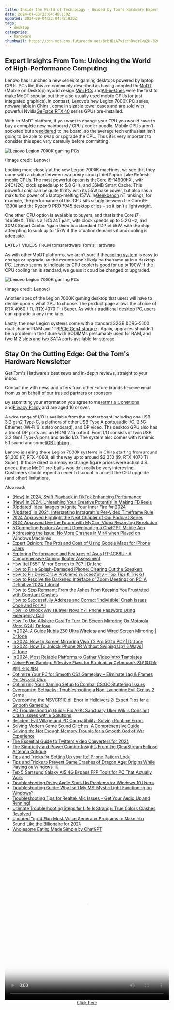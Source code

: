 ```yaml
---
title: Inside the World of Technology - Guided by Tom's Hardware Experts
date: 2024-09-03T23:04:48.830Z
updated: 2024-09-04T23:04:48.830Z
tags:
  - desktop
categories:
  - hardware
thumbnail: https://cdn.mos.cms.futurecdn.net/6rbtDzA7vicrhRvorCwu2H-320-80.jpg
---
```


## Expert Insights From Tom: Unlocking the World of High-Performance Computing

Lenovo has launched a new series of gaming desktops powered by laptop CPUs. PCs like this are commonly described as having adopted the[MoDT](https://www.tomshardware.com/news/intel-raptor-lake-mobile-chips-get-soldered-to-micro-atx-motherboards) (Mobile on Desktop) hybrid design.[Mini PCs](https://www.tomshardware.com/desktops/mini-pcs/minisforum-atomman-g7-pt-touted-as-worlds-first-amd-advantage-mini-pc-packs-an-amd-r9-7945hx-and-rx-7600m-xt) and[All-in-Ones](https://www.tomshardware.com/tag/all-in-one-pcs) were the first to make MoDT popular, but they also usually used mobile GPUs (or just integrated graphics). In contrast, Lenovo’s new Legion 7000K PC series, now[available in China](https://shop-links.co/link/?exclusive=1&publisher_slug=itechdaily19598&url=https%3A%2F%2Fitem.lenovo.com.cn%2Fproduct%2F1037096.html) , come in sizable tower cases and are sold with powerful Nvidia[GeForce RTX 40](https://www.tomshardware.com/features/nvidia-ada-lovelace-and-geforce-rtx-40-series-everything-we-know) series GPUs pre-installed.

 With an MoDT platform, if you want to change your CPU you would have to buy a complete new mainboard / CPU / cooler bundle. Mobile CPUs aren’t socketed but are[soldered](https://www.tomshardware.com/best-picks/best-soldering-irons) to the board, so the average tech enthusiast isn’t going to be able to swap or upgrade the CPU. Thus it is very important to consider this spec very carefully before committing.

![Lenovo Legion 7000K gaming PCs](https://cdn.mos.cms.futurecdn.net/KiWmBjf3WBxdHs7uNFYu2U-320-80.jpg)

 (Image credit: Lenovo)

 Looking more closely at the new Legion 7000K machines, we see that they come with a choice between two pretty strong Intel Raptor Lake Refresh mobile CPUs. The most powerful option is the[Core i9-14900HX](https://www.tomshardware.com/pc-components/cpus/intel-unleashes-14th-gen-raptor-lake-refresh-hx-series-laptops-cpus-refreshed-chips-with-up-to-24-cores-58-ghz-boost-clock-and-192gb-ddr5-support) , with 24C/32C, clock speeds up to 5.8 GHz, and 36MB Smart Cache. This powerful chip can be quite thrifty with its 55W base power, but also has a max turbo power of a laptop-melting 157W. In[Geekbench](https://browser.geekbench.com/processor-benchmarks) nT rankings, for example, the performance of this CPU sits snugly between the Core i9-13900 and the Ryzen 9 PRO 7945 desktop chips – so it isn’t a lightweight.

 One other CPU option is available to buyers, and that is the Core i7-14650HX. This is a 16C/24T part, with clock speeds up to 5.2 GHz, and 30MB Smart Cache. Again there is a standard TDP of 55W, with the chip attempting to suck up to 157W if the situation demands it and cooling is adequate.

 LATEST VIDEOS FROM tomshardware Tom's Hardware

 As with other MoDT platforms, we aren’t sure if the[cooling system](https://www.tomshardware.com/reviews/best-cpu-coolers,4181.html) is easy to change or upgrade, as the mounts won’t likely be the same as in a desktop PC. Lenovo seems to indicate its CPU cooler is good for up to 190W. If the CPU cooling fan is standard, we guess it could be changed or upgraded.

![Lenovo Legion 7000K gaming PCs](https://cdn.mos.cms.futurecdn.net/KHmtZBvJU6LcChAReYSDBU-320-80.jpg)

 (Image credit: Lenovo)

 Another spec of the Legion 7000K gaming desktop that users will have to decide upon is what GPU to choose. The product page allows the choice of RTX 4060 / Ti, RTX 4070 Ti / Super. As with a traditional desktop PC, users can upgrade at any time later.

 Lastly, the new Legion systems come with a standard 32GB DDR5-5600 dual-channel RAM and 1TB[PCIe Gen4 storage](https://www.tomshardware.com/reviews/best-ssds,3891.html) . Again, upgrades shouldn’t be a problem in the future with SODIMMs presumably used for RAM, and two M.2 slots and two SATA ports available for storage.

## Stay On the Cutting Edge: Get the Tom's Hardware Newsletter

 Get Tom's Hardware's best news and in-depth reviews, straight to your inbox.

 Contact me with news and offers from other Future brands  Receive email from us on behalf of our trusted partners or sponsors

 By submitting your information you agree to the[Terms & Conditions](https://futureplc.com/terms-conditions/) and[Privacy Policy](https://futureplc.com/privacy-policy/) and are aged 16 or over.

 A wide range of I/O is available from the motherboard including one USB 3.2 gen2 Type-C, a plethora of other USB Type A ports,[audio](https://www.tomshardware.com/tag/audio) I/O, 2.5G Ethernet (Wi-Fi 6 is also onboard), and DP video. The desktop GPU also has a trio of DP ports and an HDMI 2.1a output. Front I/O consists of twin USB 3.2 Gen1 Type-A ports and audio I/O. The system also comes with Nahimic 5.1 sound and some[RGB lighting](https://www.tomshardware.com/news/windows-11-rgb-controls-native) .

 Lenovo is selling these Legion 7000K systems in China starting from around $1,300 (i7, RTX 4060), all the way up to around $2,350 (i9, RTX 4070 Ti Super). If those direct currency exchange figure prices were actual U.S. prices, these MoDT pre-builts wouldn’t really be very interesting. Customers should expect a decent discount to accept the CPU upgrade (and other) limitations.

<ins class="adsbygoogle"
     style="display:block"
     data-ad-format="autorelaxed"
     data-ad-client="ca-pub-7571918770474297"
     data-ad-slot="1223367746"></ins>



<ins class="adsbygoogle"
     style="display:block"
     data-ad-client="ca-pub-7571918770474297"
     data-ad-slot="8358498916"
     data-ad-format="auto"
     data-full-width-responsive="true"></ins>

<span class="atpl-alsoreadstyle">Also read:</span>
<div><ul>
<li><a href="https://tiktok-clips.techidaily.com/new-in-2024-swift-playback-in-tiktok-enhancing-performance/"><u>[New] In 2024, Swift Playback in TikTok  Enhancing Performance</u></a></li>
<li><a href="https://facebook-video-recording.techidaily.com/new-in-2024-unleashing-your-creative-potential-in-making-fb-reels/"><u>[New] In 2024, Unleashing Your Creative Potential in Making FB Reels</u></a></li>
<li><a href="https://instagram-video-recordings.techidaily.com/updated-ideal-images-to-ignite-your-inner-fire-for-2024/"><u>[Updated] Ideal Images to Ignite Your Inner Fire for 2024</u></a></li>
<li><a href="https://instagram-clips.techidaily.com/updated-in-2024-interpreting-instagrams-per-video-timeframe-rule/"><u>[Updated] In 2024, Interpreting Instagram's Per-Video Timeframe Rule</u></a></li>
<li><a href="https://article-knowledge.techidaily.com/2024-approved-highlight-the-next-chapter-of-our-podcast-series/"><u>2024 Approved  Highlight the Next Chapter of Our Podcast Series</u></a></li>
<li><a href="https://visual-screen-recording.techidaily.com/2024-approved-live-the-future-with-mycam-video-recording-revolution/"><u>2024 Approved  Live the Future with MyCam  Video Recording Revolution</u></a></li>
<li><a href="https://ai-voice.techidaily.com/5-compelling-factors-against-downloading-a-chatgpt-mobile-app/"><u>5 Compelling Factors Against Downloading a ChatGPT Mobile App</u></a></li>
<li><a href="https://ai-voice.techidaily.com/addressing-the-issue-no-more-crashes-in-mir4-when-played-on-windows-machines/"><u>Addressing the Issue: No More Crashes in Mir4 when Played on Windows Machines</u></a></li>
<li><a href="https://ai-voice.techidaily.com/expert-opinion-the-pros-and-cons-of-using-google-maps-for-iphone-users/"><u>Expert Opinion: The Pros and Cons of Using Google Maps for iPhone Users</u></a></li>
<li><a href="https://ai-voice.techidaily.com/exploring-performance-and-features-of-asus-rt-ac88u-a-comprehensive-gaming-router-assessment/"><u>Exploring Performance and Features of Asus RT-AC88U - A Comprehensive Gaming Router Assessment</u></a></li>
<li><a href="https://screen-mirror.techidaily.com/how-itel-p55t-mirror-screen-to-pc-drfone-by-drfone-android/"><u>How Itel P55T Mirror Screen to PC? | Dr.fone</u></a></li>
<li><a href="https://fox-that.techidaily.com/how-to-fix-a-splash-damaged-iphone-clearing-out-the-speakers/"><u>How to Fix a Splash-Damaged iPhone: Clearing Out the Speakers</u></a></li>
<li><a href="https://ai-voice.techidaily.com/1723007012887-how-to-fix-directdraw-problems-successfully-top-tips-and-tricks/"><u>How to Fix DirectDraw Problems Successfully – Top Tips & Tricks!</u></a></li>
<li><a href="https://ai-voice.techidaily.com/how-to-resolve-the-darkened-interface-of-zoom-meetings-on-pc-a-definitive-2024-tutorial/"><u>How to Resolve the Darkened Interface of Zoom Meetings on PC: A Definitive 2024 Tutorial</u></a></li>
<li><a href="https://ai-voice.techidaily.com/how-to-stop-remnant-from-the-ashes-from-keeping-you-frustrated-with-constant-crashes/"><u>How to Stop Remnant: From the Ashes From Keeping You Frustrated with Constant Crashes</u></a></li>
<li><a href="https://ai-voice.techidaily.com/how-to-successfully-address-and-correct-indivisible-crash-issues-once-and-for-all/"><u>How to Successfully Address and Correct 'Indivisible' Crash Issues Once and For All</u></a></li>
<li><a href="https://android-unlock.techidaily.com/how-to-unlock-any-huawei-nova-y71-phone-password-using-emergency-call-by-drfone-android/"><u>How To Unlock Any Huawei Nova Y71 Phone Password Using Emergency Call</u></a></li>
<li><a href="https://screen-mirror.techidaily.com/how-to-use-allshare-cast-to-turn-on-screen-mirroring-on-motorola-moto-g24-drfone-by-drfone-android/"><u>How To Use Allshare Cast To Turn On Screen Mirroring On Motorola Moto G24 | Dr.fone</u></a></li>
<li><a href="https://screen-mirror.techidaily.com/in-2024-a-guide-nubia-z50-ultra-wireless-and-wired-screen-mirroring-drfone-by-drfone-android/"><u>In 2024, A Guide Nubia Z50 Ultra Wireless and Wired Screen Mirroring | Dr.fone</u></a></li>
<li><a href="https://screen-mirror.techidaily.com/in-2024-how-to-screen-mirroring-vivo-t2-pro-5g-to-pc-drfone-by-drfone-android/"><u>In 2024, How to Screen Mirroring Vivo T2 Pro 5G to PC? | Dr.fone</u></a></li>
<li><a href="https://iphone-unlock.techidaily.com/in-2024-how-to-unlock-iphone-xr-without-swiping-up-6-ways-drfone-by-drfone-ios/"><u>In 2024, How To Unlock iPhone XR Without Swiping Up? 6 Ways | Dr.fone</u></a></li>
<li><a href="https://youtube-blog.techidaily.com/24-most-reliable-platforms-to-gather-video-intro-templates/"><u>In 2024, Most Reliable Platforms to Gather Video Intro Templates</u></a></li>
<li><a href="https://sound-issues.techidaily.com/noise-free-gaming-effective-fixes-for-eliminating-cyberpunk/"><u>Noise-Free Gaming: Effective Fixes for Eliminating Cyberpunk 지오블테슬리의 소음 깨짐</u></a></li>
<li><a href="https://ai-voice.techidaily.com/optimize-your-pc-for-smooth-cs2-gameplay-eliminate-lag-and-frames-per-second-dips/"><u>Optimize Your PC for Smooth CS2 Gameplay – Eliminate Lag & Frames Per Second Dips</u></a></li>
<li><a href="https://ai-voice.techidaily.com/optimizing-your-gaming-setup-to-combat-csgo-stuttering-issues/"><u>Optimizing Your Gaming Setup to Combat CS:GO Stuttering Issues</u></a></li>
<li><a href="https://ai-voice.techidaily.com/overcoming-setbacks-troubleshooting-a-non-launching-evil-genius-2-game/"><u>Overcoming Setbacks: Troubleshooting a Non-Launching Evil Genius 2 Game</u></a></li>
<li><a href="https://ai-voice.techidaily.com/overcoming-the-msvcr110dll-error-in-helldivers-2-expert-tips-for-a-smooth-gameplay/"><u>Overcoming the MSVCR110.dll Error in Helldivers 2: Expert Tips for a Smooth Gameplay</u></a></li>
<li><a href="https://ai-voice.techidaily.com/pc-troubleshooting-guide-fix-ark-sanctuary-uber-wikis-constant-crash-issues-with-9-solutions/"><u>PC Troubleshooting Guide: Fix ARK: Sanctuary Über Wiki's Constant Crash Issues with 9 Solutions</u></a></li>
<li><a href="https://ai-voice.techidaily.com/resident-evil-village-and-pc-compatibility-solving-runtime-errors/"><u>Resident Evil Village and PC Compatibility: Solving Runtime Errors</u></a></li>
<li><a href="https://ai-voice.techidaily.com/solving-modern-game-sound-glitches-a-comprehensive-guide/"><u>Solving Modern Game Sound Glitches: A Comprehensive Guide</u></a></li>
<li><a href="https://ai-voice.techidaily.com/solving-the-not-enough-memory-trouble-for-a-smooth-god-of-war-experience/"><u>Solving the Not Enough Memory Trouble for a Smooth God of War Experience</u></a></li>
<li><a href="https://fox-hovers.techidaily.com/the-essential-guide-to-twitters-video-converters-for-2024/"><u>The Essential Guide to Twitters Video Converters for 2024</u></a></li>
<li><a href="https://buynow-tips.techidaily.com/the-simplicity-and-power-combo-insights-from-the-clearstream-eclipse-antenna-critique/"><u>The Simplicity and Power Combo: Insights From the ClearStream Eclipse Antenna Critique</u></a></li>
<li><a href="https://unlock-android.techidaily.com/tips-and-tricks-for-setting-up-your-itel-phone-pattern-lock-by-drfone-android/"><u>Tips and Tricks for Setting Up your Itel Phone Pattern Lock</u></a></li>
<li><a href="https://ai-voice.techidaily.com/tips-and-tricks-to-prevent-game-crashes-of-dragon-age-origins-while-playing-on-windows-10/"><u>Tips and Tricks to Prevent Game Crashes of Dragon Age: Origins While Playing on Windows 10</u></a></li>
<li><a href="https://bypass-frp.techidaily.com/top-5-samsung-galaxy-a15-4g-bypass-frp-tools-for-pc-that-actually-work-by-drfone-android/"><u>Top 5 Samsung Galaxy A15 4G Bypass FRP Tools for PC That Actually Work</u></a></li>
<li><a href="https://ai-voice.techidaily.com/troubleshooting-dolby-audio-start-up-problems-for-windows-10-users/"><u>Troubleshooting Dolby Audio Start-Up Problems for Windows 10 Users</u></a></li>
<li><a href="https://ai-voice.techidaily.com/troubleshooting-guide-why-isnt-my-msi-mystic-light-functioning-on-windows/"><u>Troubleshooting Guide: Why Isn't My MSI Mystic Light Functioning on Windows?</u></a></li>
<li><a href="https://ai-voice.techidaily.com/troubleshooting-tips-for-realtek-mic-issues-get-your-audio-up-and-running/"><u>Troubleshooting Tips for Realtek Mic Issues - Get Your Audio Up and Running!</u></a></li>
<li><a href="https://ai-voice.techidaily.com/ultimate-troubleshooting-steps-for-life-is-strange-true-colors-crashes-resolved/"><u>Ultimate Troubleshooting Steps for Life Is Strange: True Colors Crashes Resolved</u></a></li>
<li><a href="https://ai-voice.techidaily.com/updated-top-4-elon-musk-voice-generator-programs-to-make-you-sound-like-the-billionaire-for-2024/"><u>Updated Top 4 Elon Musk Voice Generator Programs to Make You Sound Like the Billionaire for 2024</u></a></li>
<li><a href="https://ai-voice.techidaily.com/wholesome-eating-made-simple-by-chatgpt/"><u>Wholesome Eating Made Simple by ChatGPT</u></a></li>
</ul></div>

<!-- affiliate ads begin -->
<span id="1834906">
					<video width="540" height="540" style="cursor:pointer"
           poster="//a.impactradius-go.com/display-clicktoplayimage/1834906.png"
           onclick="if(!this.playClicked){this.play();this.setAttribute('controls',true);this.playClicked=true;}">
	   <source src="//a.impactradius-go.com/display-ad/16836-1834906">
	   <img src="//a.impactradius-go.com/display-clicktoplayimage/1834906.png" style="border: none; height: 100%; width: 100%; object-fit: contain">
	</video>
	<div style="width:540px;text-align:center"><a href="javascript:window.open(decodeURIComponent('https%3A%2F%2F25home.pxf.io%2Fc%2F5597632%2F1834906%2F16836'), '_blank');void(0);">Click here</a></div>
</span>
<img height="0" width="0" src="https://imp.pxf.io/i/5597632/1834906/16836" style="position:absolute;visibility:hidden;" border="0" />
<!-- affiliate ads end -->